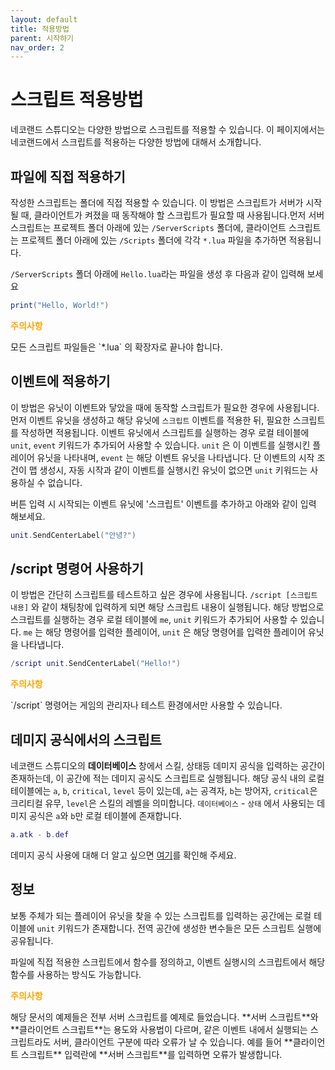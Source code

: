 ```yaml
---
layout: default
title: 적용방법
parent: 시작하기
nav_order: 2
---
```


# 스크립트 적용방법
네코랜드 스튜디오는 다양한 방법으로 스크립트를 적용할 수 있습니다. 이 페이지에서는 네코랜드에서 스크립트를 적용하는 다양한 방법에 대해서 소개합니다.

## 파일에 직접 적용하기
작성한 스크립트는 폴더에 직접 적용할 수 있습니다. 이 방법은 스크립트가 서버가 시작될 때, 클라이언트가 켜졌을 때 동작해야 할 스크립트가 필요할 때 사용됩니다.먼저 서버 스크립트는 프로젝트 폴더 아래에 있는 `/ServerScripts` 폴더에, 클라이언트 스크립트는 프로젝트 폴더 아래에 있는 `/Scripts` 폴더에 각각 `*.lua` 파일을 추가하면 적용됩니다.

`/ServerScripts` 폴더 아래에 `Hello.lua`라는 파일을 생성 후 다음과 같이 입력해 보세요
```lua
print("Hello, World!")
```

<div class="code-example" markdown="1">
<p style="color:orange;"><strong>주의사항</strong></p>
모든 스크립트 파일들은 `*.lua` 의 확장자로 끝나야 합니다.
</div>

## 이벤트에 적용하기
이 방법은 유닛이 이벤트와 닿았을 때에 동작할 스크립트가 필요한 경우에 사용됩니다. 먼저 이벤트 유닛을 생성하고 해당 유닛에 `스크립트` 이벤트를 적용한 뒤, 필요한 스크립트를 작성하면 적용됩니다. 이벤트 유닛에서 스크립트를 실행하는 경우 로컬 테이블에 `unit`, `event` 키워드가 추가되어 사용할 수 있습니다. `unit` 은 이 이벤트를 실행시킨 플레이어 유닛을 나타내며, `event` 는 해당 이벤트 유닛을 나타냅니다. 단 이벤트의 시작 조건이 맵 생성시, 자동 시작과 같이 이벤트를 실행시킨 유닛이 없으면 `unit` 키워드는 사용하실 수 없습니다.

버튼 입력 시 시작되는 이벤트 유닛에 '스크립트' 이벤트를 추가하고 아래와 같이 입력 해보세요.

```lua
unit.SendCenterLabel("안녕?")
```

## /script 명령어 사용하기
이 방법은 간단히 스크립트를 테스트하고 싶은 경우에 사용됩니다. `/script [스크립트 내용]` 와 같이 채팅창에 입력하게 되면 해당 스크립트 내용이 실행됩니다. 해당 방법으로 스크립트를 실행하는 경우 로컬 테이블에 `me`, `unit` 키워드가 추가되어 사용할 수 있습니다. `me` 는 해당 명령어를 입력한 플레이어, `unit` 은 해당 명령어를 입력한 플레이어 유닛을 나타냅니다. 

```lua
/script unit.SendCenterLabel("Hello!")
```
<div class="code-example" markdown="1">
<p style="color:orange;"><strong>주의사항</strong></p>
`/script` 명령어는 게임의 관리자나 테스트 환경에서만 사용할 수 있습니다.
</div>

## 데미지 공식에서의 스크립트
네코랜드 스튜디오의 **데이터베이스** 창에서 스킬, 상태등 데미지 공식을 입력하는 공간이 존재하는데, 이 공간에 적는 데미지 공식도 스크립트로 실행됩니다. 해당 공식 내의 로컬 테이블에는 `a`, `b`, `critical`, `level` 등이 있는데, `a`는 공격자, `b`는 방어자, `critical`은 크리티컬 유무, `level`은 스킬의 레벨을 의미합니다. `데이터베이스` - `상태` 에서 사용되는 데미지 공식은 `a`와 `b`만 로컬 테이블에 존재합니다.

```lua
a.atk - b.def
```

데미지 공식 사용에 대해 더 알고 싶으면 [여기](https://nekoland.atlassian.net/wiki/spaces/nekoland/pages/1376291)를 확인해 주세요.

## 정보
보통 주체가 되는 플레이어 유닛을 찾을 수 있는 스크립트를 입력하는 공간에는 로컬 테이블에 `unit` 키워드가 존재합니다. 전역 공간에 생성한 변수들은 모든 스크립트 실행에 공유됩니다.

파일에 직접 적용한 스크립트에서 함수를 정의하고, 이벤트 실행시의 스크립트에서 해당 함수를 사용하는 방식도 가능합니다.

<div class="code-example" markdown="1">
<p style="color:orange;"><strong>주의사항</strong></p>
해당 문서의 예제들은 전부 서버 스크립트를 예제로 들었습니다.
**서버 스크립트**와 **클라이언트 스크립트**는 용도와 사용법이 다르며, 같은 이벤트 내에서 실행되는 스크립트라도 서버, 클라이언트 구분에 따라 오류가 날 수 있습니다. 예를 들어 **클라이언트 스크립트** 입력란에 **서버 스크립트**를 입력하면 오류가 발생합니다.
</div>

<!-- 더 많은 튜토리얼을 원하시면 [여기](https://nekoland.atlassian.net/wiki/spaces/nekoland/pages/1474617)를 참고해 주세요 -->